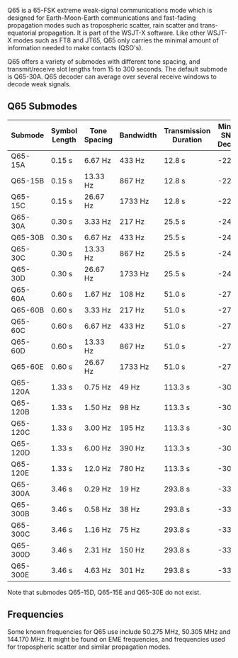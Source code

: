 Q65 is a 65-FSK extreme weak-signal communications mode which is designed for Earth-Moon-Earth communications and fast-fading propagation modes such as tropospheric scatter, rain scatter and trans-equatorial propagation. It is part of the WSJT-X software. Like other WSJT-X modes such as FT8 and JT65, Q65 only carries the minimal amount of information needed to make contacts (QSO's).

Q65 offers a variety of submodes with different tone spacing, and transmit/receive slot lengths from 15 to 300 seconds. The default submode is Q65-30A. Q65 decoder can average over several receive windows to decode weak signals.

## Q65 Submodes

| Submode     | Symbol Length | Tone Spacing | Bandwidth | Transmission Duration | Minimum SNR for Decoding |
|-------------|----------------|---------------|-----------|------------------------|---------------------------|
| Q65-15A     | 0.15 s         | 6.67 Hz       | 433 Hz    | 12.8 s                 | -22.2 dB                  |
| Q65-15B     | 0.15 s         | 13.33 Hz      | 867 Hz    | 12.8 s                 | -22.2 dB                  |
| Q65-15C     | 0.15 s         | 26.67 Hz      | 1733 Hz   | 12.8 s                 | -22.2 dB                  |
| Q65-30A     | 0.30 s         | 3.33 Hz       | 217 Hz    | 25.5 s                 | -24.8 dB                  |
| Q65-30B     | 0.30 s         | 6.67 Hz       | 433 Hz    | 25.5 s                 | -24.8 dB                  |
| Q65-30C     | 0.30 s         | 13.33 Hz      | 867 Hz    | 25.5 s                 | -24.8 dB                  |
| Q65-30D     | 0.30 s         | 26.67 Hz      | 1733 Hz   | 25.5 s                 | -24.8 dB                  |
| Q65-60A     | 0.60 s         | 1.67 Hz       | 108 Hz    | 51.0 s                 | -27.6 dB                  |
| Q65-60B     | 0.60 s         | 3.33 Hz       | 217 Hz    | 51.0 s                 | -27.6 dB                  |
| Q65-60C     | 0.60 s         | 6.67 Hz       | 433 Hz    | 51.0 s                 | -27.6 dB                  |
| Q65-60D     | 0.60 s         | 13.33 Hz      | 867 Hz    | 51.0 s                 | -27.6 dB                  |
| Q65-60E     | 0.60 s         | 26.67 Hz      | 1733 Hz   | 51.0 s                 | -27.6 dB                  |
| Q65-120A    | 1.33 s         | 0.75 Hz       | 49 Hz     | 113.3 s                | -30.8 dB                  |
| Q65-120B    | 1.33 s         | 1.50 Hz       | 98 Hz     | 113.3 s                | -30.8 dB                  |
| Q65-120C    | 1.33 s         | 3.00 Hz       | 195 Hz    | 113.3 s                | -30.8 dB                  |
| Q65-120D    | 1.33 s         | 6.00 Hz       | 390 Hz    | 113.3 s                | -30.8 dB                  |
| Q65-120E    | 1.33 s         | 12.0 Hz       | 780 Hz    | 113.3 s                | -30.8 dB                  |
| Q65-300A    | 3.46 s         | 0.29 Hz       | 19 Hz     | 293.8 s                | -33.8 dB                  |
| Q65-300B    | 3.46 s         | 0.58 Hz       | 38 Hz     | 293.8 s                | -33.8 dB                  |
| Q65-300C    | 3.46 s         | 1.16 Hz       | 75 Hz     | 293.8 s                | -33.8 dB                  |
| Q65-300D    | 3.46 s         | 2.31 Hz       | 150 Hz    | 293.8 s                | -33.8 dB                  |
| Q65-300E    | 3.46 s         | 4.63 Hz       | 301 Hz    | 293.8 s                | -33.8 dB                  |

Note that submodes Q65-15D, Q65-15E and Q65-30E do not exist.

## Frequencies

Some known frequencies for Q65 use include 50.275 MHz, 50.305 MHz and 144.170 MHz. It might be found on EME frequencies, and frequencies used for tropospheric scatter and similar propagation modes.
